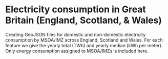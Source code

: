 # Electricity consumption in Great Britain (England, Scotland, & Wales)

Creating GeoJSON files for domestic and non-domestic electricity consumption by MSOA/IMZ across England, Scotland and Wales. For each feature we give the yearly total (TWh) and yearly median (kWh per meter). Only energy consumption assigned to MSOA/IMZs is included here.
